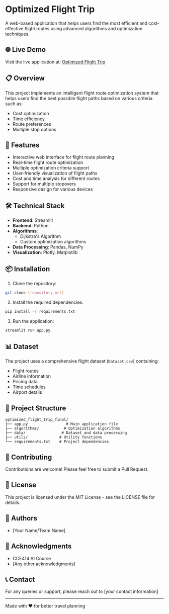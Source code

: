 # Optimized Flight Trip

A web-based application that helps users find the most efficient and cost-effective flight routes using advanced algorithms and optimization techniques.

## 🌐 Live Demo

Visit the live application at: [Optimized Flight Trip](https://optimized-flight-trip.streamlit.app/)

## 📋 Overview

This project implements an intelligent flight route optimization system that helps users find the best possible flight paths based on various criteria such as:
- Cost optimization
- Time efficiency
- Route preferences
- Multiple stop options

## 🚀 Features

- Interactive web interface for flight route planning
- Real-time flight route optimization
- Multiple optimization criteria support
- User-friendly visualization of flight paths
- Cost and time analysis for different routes
- Support for multiple stopovers
- Responsive design for various devices

## 🛠️ Technical Stack

- **Frontend**: Streamlit
- **Backend**: Python
- **Algorithms**: 
  - Dijkstra's Algorithm
  - Custom optimization algorithms
- **Data Processing**: Pandas, NumPy
- **Visualization**: Plotly, Matplotlib

## 📦 Installation

1. Clone the repository:
```bash
git clone [repository-url]
```

2. Install the required dependencies:
```bash
pip install -r requirements.txt
```

3. Run the application:
```bash
streamlit run app.py
```

## 📊 Dataset

The project uses a comprehensive flight dataset (`Dataset.csv`) containing:
- Flight routes
- Airline information
- Pricing data
- Time schedules
- Airport details

## 🎯 Project Structure

```
optimized_flight_trip_final/
├── app.py                 # Main application file
├── algorithms/           # Optimization algorithms
├── data/                # Dataset and data processing
├── utils/              # Utility functions
└── requirements.txt    # Project dependencies
```

## 🤝 Contributing

Contributions are welcome! Please feel free to submit a Pull Request.

## 📝 License

This project is licensed under the MIT License - see the LICENSE file for details.

## 👥 Authors

- [Your Name/Team Name]

## 🙏 Acknowledgments

- CCE414 AI Course
- [Any other acknowledgments]

## 📞 Contact

For any queries or support, please reach out to [your contact information]

---

Made with ❤️ for better travel planning 